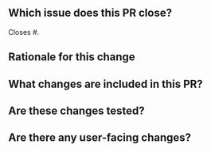 ## Which issue does this PR close?

<!--
We generally require a GitHub issue to be filed for all bug fixes and enhancements and this helps us generate change logs for our releases. You can link an issue to this PR using the GitHub syntax. For example `Closes #123` indicates that this PR will close issue #123.
-->

Closes #.

## Rationale for this change

<!--
 Why are you proposing this change? If this is already explained clearly in the issue then this section is not needed.
 Explaining clearly why changes are proposed helps reviewers understand your changes and offer better suggestions for fixes.  
-->

## What changes are included in this PR?

<!--
There is no need to duplicate the description in the issue here but it is sometimes worth providing a summary of the individual changes in this PR.
-->

## Are these changes tested?

<!--
We typically require tests for all PRs in order to:
1. Prevent the code from being accidentally broken by subsequent changes
2. Serve as another way to document the expected behavior of the code

If tests are not included in your PR, please explain why (for example, are they covered by existing tests)?
-->

## Are there any user-facing changes?

<!--
If there are user-facing changes then we may require documentation to be updated before approving the PR.
-->

<!--
If there are any breaking changes to public APIs, please add the `api change` label.
-->

